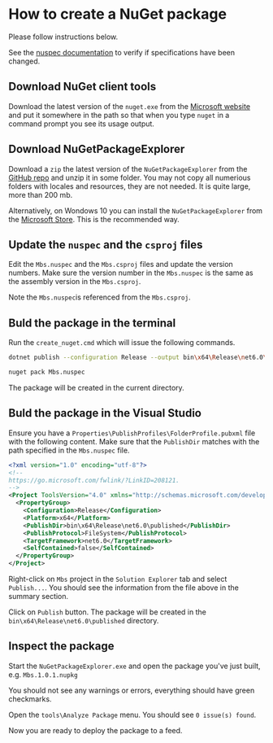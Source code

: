 # How to create a NuGet package

Please follow instructions below.

See the [nuspec documentation](https://docs.microsoft.com/en-us/nuget/reference/nuspec) to verify if specifications have been changed.

## Download NuGet client tools

Download the latest version of the `nuget.exe` from the [Microsoft website](https://docs.microsoft.com/en-us/nuget/install-nuget-client-tools) and put it somewhere in the path so that when you type `nuget` in a command prompt you see its usage output.

## Download NuGetPackageExplorer

Download a `zip` the latest version of the `NuGetPackageExplorer` from the [GitHub repo](https://github.com/NuGetPackageExplorer/NuGetPackageExplorer/releases/) and unzip it in some folder. You may not copy all numerious folders with locales and resources, they are not needed.
It is quite large, more than 200 mb.

Alternatively, on Wondows 10 you can install the `NuGetPackageExplorer` from the [Microsoft Store](https://www.microsoft.com/store/apps/9wzdncrdmdm3?ocid=badge). This is the recommended way.

## Update the `nuspec` and the `csproj` files

Edit the `Mbs.nuspec` and the `Mbs.csproj` files and update the version numbers.
Make sure the version number in the `Mbs.nuspec` is the same as the assembly version in the `Mbs.csproj`.

Note the `Mbs.nuspec`is referenced from the `Mbs.csproj`.

## Buld the package in the terminal

Run the `create_nuget.cmd` which will issue the following commands.

```bash
dotnet publish --configuration Release --output bin\x64\Release\net6.0\published --self-contained False

nuget pack Mbs.nuspec 
```

The package will be created in the current directory.

## Buld the package in the Visual Studio

Ensure you have a `Properties\PublishProfiles\FolderProfile.pubxml` file with the following content.
Make sure that the `PublishDir` matches with the path specified in the `Mbs.nuspec` file.

```xml
<?xml version="1.0" encoding="utf-8"?>
<!--
https://go.microsoft.com/fwlink/?LinkID=208121. 
-->
<Project ToolsVersion="4.0" xmlns="http://schemas.microsoft.com/developer/msbuild/2003">
  <PropertyGroup>
    <Configuration>Release</Configuration>
    <Platform>x64</Platform>
    <PublishDir>bin\x64\Release\net6.0\published</PublishDir>
    <PublishProtocol>FileSystem</PublishProtocol>
    <TargetFramework>net6.0</TargetFramework>
    <SelfContained>false</SelfContained>
  </PropertyGroup>
</Project>
```

Right-click on `Mbs` project in the `Solution Explorer` tab and select `Publish...`.
You should see the information from the file above in the summary section.

Click on `Publish` button. The package will be created in the `bin\x64\Release\net6.0\published` directory.

## Inspect the package

Start the `NuGetPackageExplorer.exe` and open the package you've just built,
e.g. `Mbs.1.0.1.nupkg`

You should not see any warnings or errors, everything should have green checkmarks.

Open the `tools\Analyze Package` menu. You should see `0 issue(s) found`.

Now you are ready to deploy the package to a feed.
